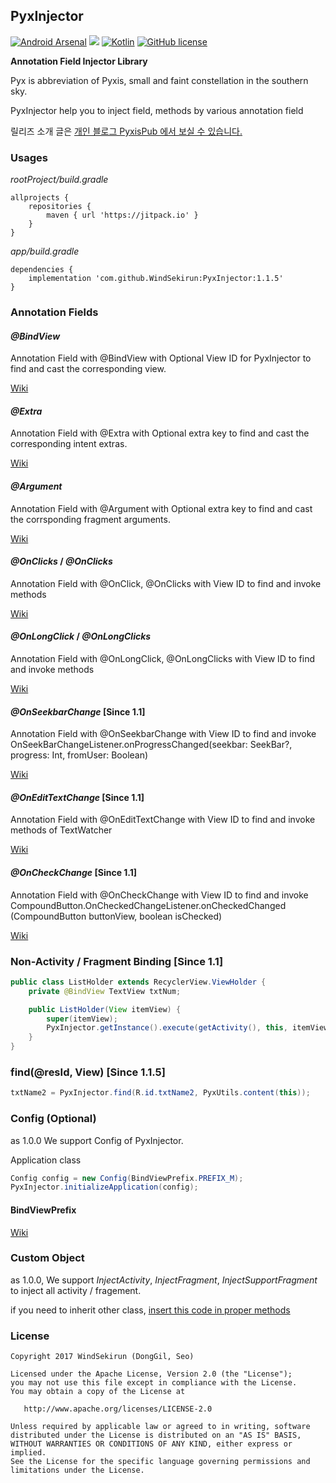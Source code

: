 ## PyxInjector
[![Android Arsenal](https://img.shields.io/badge/Android%20Arsenal-PyxInjector-brightgreen.svg?style=flat)](https://android-arsenal.com/details/1/6362) [![](https://jitpack.io/v/WindSekirun/PyxInjector.svg)](https://jitpack.io/#WindSekirun/PyxInjector) [![Kotlin](https://img.shields.io/badge/kotlin-1.1.4-blue.svg)](http://kotlinlang.org) [![GitHub license](https://img.shields.io/badge/license-Apache%20License%202.0-blue.svg?style=flat)](http://www.apache.org/licenses/LICENSE-2.0) 


**Annotation Field Injector Library**

Pyx is abbreviation of Pyxis, small and faint constellation in the southern sky.

PyxInjector help you to inject field, methods by various annotation field

릴리즈 소개 글은 [개인 블로그 PyxisPub 에서 보실 수 있습니다.](https://blog.uzuki.live/pyxinjector-dependency-injections/)

### Usages

*rootProject/build.gradle*
```	
allprojects {
    repositories {
	    maven { url 'https://jitpack.io' }
    }
}
```

*app/build.gradle*
```
dependencies {
    implementation 'com.github.WindSekirun:PyxInjector:1.1.5'
}
```

### Annotation Fields

#### *@BindView*
Annotation Field with @BindView with Optional View ID for PyxInjector to find and cast the corresponding view.

[Wiki](https://github.com/WindSekirun/PyxInjector/wiki/@BindView)

#### *@Extra*
Annotation Field with @Extra with Optional extra key to find and cast the corresponding intent extras.

[Wiki](https://github.com/WindSekirun/PyxInjector/wiki/@Extra)

#### *@Argument*
Annotation Field with @Argument with Optional extra key to find and cast the corrsponding fragment arguments.

[Wiki](https://github.com/WindSekirun/PyxInjector/wiki/@Argument)

#### *@OnClicks* / *@OnClicks*
Annotation Field with @OnClick, @OnClicks with View ID to find and invoke methods

[Wiki](https://github.com/WindSekirun/PyxInjector/wiki/@OnClick---@OnClicks)

#### *@OnLongClick* / *@OnLongClicks*
Annotation Field with @OnLongClick, @OnLongClicks with View ID to find and invoke methods

[Wiki](https://github.com/WindSekirun/PyxInjector/wiki/@OnLongClick---@OnLongClicks)

#### *@OnSeekbarChange* [Since 1.1]
Annotation Field with @OnSeekbarChange with View ID to find and invoke OnSeekBarChangeListener.onProgressChanged(seekbar: SeekBar?, progress: Int, fromUser: Boolean)

[Wiki](https://github.com/WindSekirun/PyxInjector/wiki/@OnSeekbarChange)

#### *@OnEditTextChange* [Since 1.1]
Annotation Field with @OnEditTextChange with View ID to find and invoke methods of TextWatcher

[Wiki](https://github.com/WindSekirun/PyxInjector/wiki/@OnEditTextChange)

#### *@OnCheckChange* [Since 1.1]
Annotation Field with @OnCheckChange with View ID to find and invoke CompoundButton.OnCheckedChangeListener.onCheckedChanged (CompoundButton buttonView, boolean isChecked)

[Wiki](https://github.com/WindSekirun/PyxInjector/wiki/@OnCheckChange)

### Non-Activity / Fragment Binding [Since 1.1]
```Java
public class ListHolder extends RecyclerView.ViewHolder {
    private @BindView TextView txtNum;

    public ListHolder(View itemView) {
        super(itemView);
        PyxInjector.getInstance().execute(getActivity(), this, itemView);
    }
}
```

### find(@resId, View) [Since 1.1.5]
```Java
txtName2 = PyxInjector.find(R.id.txtName2, PyxUtils.content(this));
````

### Config (Optional)
as 1.0.0 We support Config of PyxInjector.

Application class
```Java
Config config = new Config(BindViewPrefix.PREFIX_M);
PyxInjector.initializeApplication(config);
```

#### BindViewPrefix
[Wiki](https://github.com/WindSekirun/PyxInjector/wiki/[Config]-BindViewPrefix) 

### Custom Object
as 1.0.0, We support *InjectActivity*, *InjectFragment*, *InjectSupportFragment* to inject all activity / fragement.

if you need to inherit other class, [insert this code in proper methods](https://github.com/WindSekirun/PyxInjector/wiki/[Execute]-Custom-Object)

### License 
```
Copyright 2017 WindSekirun (DongGil, Seo)

Licensed under the Apache License, Version 2.0 (the "License");
you may not use this file except in compliance with the License.
You may obtain a copy of the License at

   http://www.apache.org/licenses/LICENSE-2.0

Unless required by applicable law or agreed to in writing, software
distributed under the License is distributed on an "AS IS" BASIS,
WITHOUT WARRANTIES OR CONDITIONS OF ANY KIND, either express or implied.
See the License for the specific language governing permissions and
limitations under the License.
```
